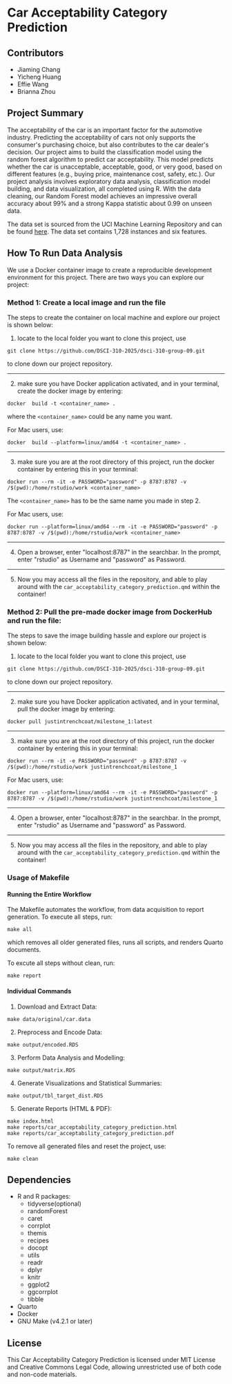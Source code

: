 # Car Acceptability Category Prediction

## Contributors
- Jiaming Chang
- Yicheng Huang
- Effie Wang
- Brianna Zhou

## Project Summary
The acceptability of the car is an important factor for the automotive industry. Predicting the acceptability of cars not only supports the consumer's purchasing choice, but also contributes to the car dealer's decision.
Our project aims to build the classification model using the random forest algorithm to predict car acceptability.
This model predicts whether the car is unacceptable, acceptable, good, or very good, based on different features (e.g., buying price, maintenance cost, safety, etc.).
Our project analysis involves exploratory data analysis, classification model building, and data visualization, all completed using R.
With the data cleaning, our Random Forest model achieves an impressive overall accuracy about 99% and a strong Kappa statistic about 0.99 on unseen data.

The data set is sourced from the UCI Machine Learning Repository and can be found [here](https://archive.ics.uci.edu/dataset/19/car+evaluation).
The data set contains 1,728 instances and six features.

## How To Run Data Analysis

We use a Docker container image to create a reproducible development environment for this project. 
There are two ways you can explore our project:
### Method 1: Create a local image and run the file
The steps to create the container on local machine and explore our project is shown below:
1. locate to the local folder you want to clone this project, use 
```
git clone https://github.com/DSCI-310-2025/dsci-310-group-09.git
``` 
to clone down our project repository.

-----------------------------------
2. make sure you have Docker application activated, and in your terminal, create the docker image by entering:
```
docker  build -t <container_name> .
```
where the `<container_name>` could be any name you want. 

For Mac users, use:
```
docker  build --platform=linux/amd64 -t <container_name> .
```

-------------------
3. make sure you are at the root directory of this project, run the docker container by entering this in your terminal:
```
docker run --rm -it -e PASSWORD="password" -p 8787:8787 -v /$(pwd):/home/rstudio/work <container_name>
```
The `<container_name>` has to be the same name you made in step 2. 

For Mac users, use:
```
docker run --platform=linux/amd64 --rm -it -e PASSWORD="password" -p 8787:8787 -v /$(pwd):/home/rstudio/work <container_name>
```

---------------------
4. Open a browser, enter "localhost:8787" in the searchbar. In the prompt, enter "rstudio" as Username and "password" as Password.
---------------------------  
5. Now you may access all the files in the repository, and able to play around with the `car_acceptability_category_prediction.qmd` within the container!



### Method 2: Pull the pre-made docker image from DockerHub and run the file:
The steps to save the image building hassle and explore our project is shown below:
1. locate to the local folder you want to clone this project, use 
```
git clone https://github.com/DSCI-310-2025/dsci-310-group-09.git
``` 
to clone down our project repository.

----------------------
2. make sure you have Docker application activated, and in your terminal, pull the docker image by entering:
```
docker pull justintrenchcoat/milestone_1:latest
```
-------------------
3. make sure you are at the root directory of this project, run the docker container by entering this in your terminal:
```
docker run --rm -it -e PASSWORD="password" -p 8787:8787 -v /$(pwd):/home/rstudio/work justintrenchcoat/milestone_1
```

For Mac users, use:
```
docker run --platform=linux/amd64 --rm -it -e PASSWORD="password" -p 8787:8787 -v /$(pwd):/home/rstudio/work justintrenchcoat/milestone_1
```
---------------------
4. Open a browser, enter "localhost:8787" in the searchbar. In the prompt, enter "rstudio" as Username and "password" as Password.
---------------------------  
5. Now you may access all the files in the repository, and able to play around with the `car_acceptability_category_prediction.qmd` within the container!

### Usage of Makefile
#### Running the Entire Workflow
The Makefile automates the workflow, from data acquisition to report generation.
To execute all steps, run:
```
make all
```
which removes all older generated files, runs all scripts, and renders Quarto documents.

To excute all steps without clean, run:
```
make report
```

#### Individual Commands
1. Download and Extract Data:
```
make data/original/car.data
```
2. Preprocess and Encode Data:
```
make output/encoded.RDS
```
3. Perform Data Analysis and Modelling:
```
make output/matrix.RDS
```
4. Generate Visualizations and Statistical Summaries:
```
make output/tbl_target_dist.RDS
```
5. Generate Reports (HTML & PDF):
```
make index.html
make reports/car_acceptability_category_prediction.html
make reports/car_acceptability_category_prediction.pdf
```
To remove all generated files and reset the project, use:
```
make clean
```


## Dependencies
- R and R packages:
    - tidyverse(optional)
    - randomForest
    - caret
    - corrplot
    - themis
    - recipes
    - docopt
    - utils
    - readr
    - dplyr
    - knitr
    - ggplot2
    - ggcorrplot
    - tibble
- Quarto
- Docker
- GNU Make (v4.2.1 or later)

## License
This Car Acceptability Category Prediction is licensed under MIT License and Creative Commons Legal Code, allowing unrestricted use of both code and non-code materials.
